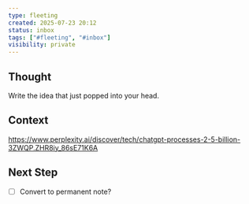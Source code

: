 ```yaml
---
type: fleeting
created: 2025-07-23 20:12
status: inbox
tags: ["#fleeting", "#inbox"]
visibility: private
---
```


<!--
NOTE: This file uses a static date for validation. For new notes, use:
created: 2025-07-23 20:12
-->

## Thought  
Write the idea that just popped into your head.

## Context  
https://www.perplexity.ai/discover/tech/chatgpt-processes-2-5-billion-3ZWQP.ZHR8iy_86sE71K6A

## Next Step  
- [ ] Convert to permanent note?
